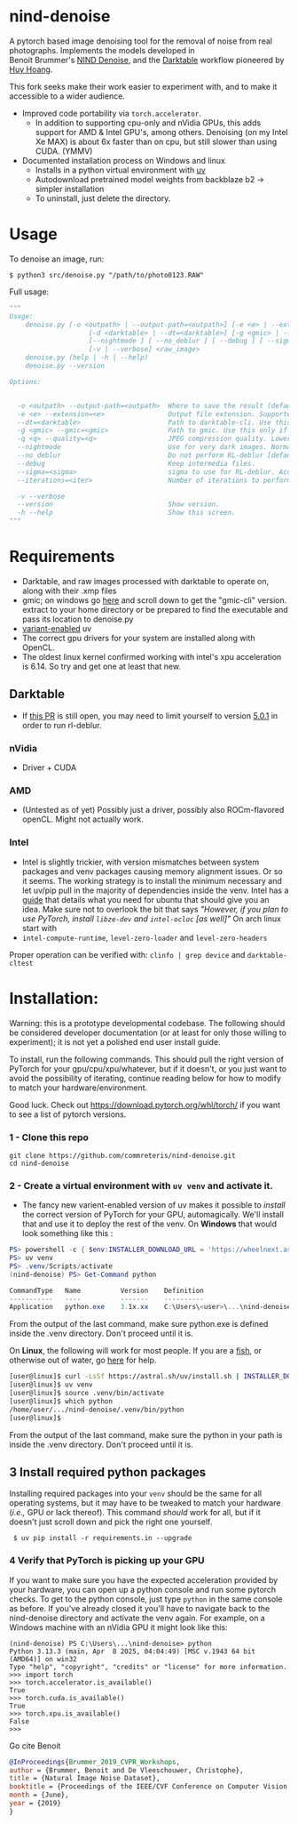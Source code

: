 nind-denoise
==============

A pytorch based image denoising tool for the removal of noise from real photographs. Implements the models developed in    
Benoit Brummer's [NIND Denoise](https://github.com/trougnouf/nind-denoise.git), and the 
[Darktable](https://github.com/darktable-org/darktable) workflow pioneered by [Huy Hoang](https://github.com/hqhoang).

This fork seeks make their work easier to experiment with, and to make it accessible to a wider audience. 
- Improved code portability via ```torch.accelerator```. 
  - In addition to supporting cpu-only and nVidia GPUs, this adds support for AMD & Intel GPU's, among others. Denoising
 (on my Intel Xe MAX) is about 6x faster than on cpu, but still slower than using CUDA. (YMMV) 
- Documented installation process on Windows and linux 
  - Installs in a python virtual environment with [uv](https://github.com/astral-sh/uv)
  - Autodownload pretrained model weights from backblaze b2 -> simpler installation
  - To uninstall, just delete the directory.

# Usage

To denoise an image, run:

```console
$ python3 src/denoise.py "/path/to/photo0123.RAW"
```

Full usage:

```python
"""
Usage:
    denoise.py [-o <outpath> | --output-path=<outpath>] [-e <e> | --extension=<e>]
                    [-d <darktable> | --dt=<darktable>] [-g <gmic> | --gmic=<gmic>] [ -q <q> | --quality=<q>]
                    [--nightmode ] [ --no_deblur ] [ --debug ] [ --sigma=<sigma> ] [ --iterations=<iter> ]
                    [-v | --verbose] <raw_image>
    denoise.py (help | -h | --help)
    denoise.py --version

Options:


  -o <outpath> --output-path=<outpath>  Where to save the result (defaults to current directory)).
  -e <e> --extension=<e>                Output file extension. Supported formats are ....? [default: jpg].
  --dt=<darktable>                      Path to darktable-cli. Use this only if not automatically found.
  -g <gmic> --gmic=<gmic>               Path to gmic. Use this only if not automatically found.
  -q <q> --quality=<q>                  JPEG compression quality. Lower produces a smaller file at the cost of more artifacts. [default: 90].
  --nightmode                           Use for very dark images. Normalizes brightness (exposure, tonequal) before denoise [default: False].
  --no_deblur                           Do not perform RL-deblur [default: false].
  --debug                               Keep intermedia files.
  --sigma=<sigma>                       sigma to use for RL-deblur. Acceptable values are ....? [default: 1].
  --iterations=<iter>                   Number of iterations to perform during RL-deblur. Suggest keeping this to ...? [default: 10].

  -v --verbose
  --version                             Show version.
  -h --help                             Show this screen.
"""
```

# Requirements

 - Darktable, and raw images processed with darktable to operate on, along with their .xmp files
 - gmic; on windows go [here](https://gmic.eu/download.html) and scroll down to get the "gmic-cli" version. extract to
 your home directory or be prepared to find the executable and pass its location to denoise.py
 - [variant-enabled](https://astral.sh/blog/wheel-variants) uv
 - The correct gpu drivers for your system are installed along with OpenCL.
 - The oldest linux kernel confirmed working with intel's xpu acceleration is 6.14. So try and get one at least that 
new. 

## Darktable
 - If [this PR](https://github.com/darktable-org/darktable/pull/19189) is still open, you may need to limit yourself to 
version [5.0.1](https://github.com/darktable-org/darktable/releases/tag/release-5.0.1) in order to run rl-deblur.

### nVidia
 - Driver + CUDA

### AMD
 - (Untested as of yet) Possibly just a driver, possibly also ROCm-flavored openCL. Might not actually work. 

### Intel
 - Intel is slightly trickier, with version mismatches between system packages and venv packages causing memory 
alignment issues. Or so it seems. The working strategy is to install the minimum necessary and let uv/pip pull in the 
majority of dependencies inside the venv. Intel has a [guide](https://dgpu-docs.intel.com/driver/client/overview.html)
that details what you need for ubuntu that should give you an idea. Make sure not to overlook the bit that says _"However,
if you plan to use PyTorch, install `libze-dev` and `intel-ocloc` \[as well]"_ On arch linux start with 
 - `intel-compute-runtime`, `level-zero-loader` and `level-zero-headers`

Proper operation can be verified with:
 `clinfo | grep device` and `darktable-cltest`

# Installation:

Warning: this is a prototype developmental codebase. 
The following should be considered developer documentation (or at least for only those willing to experiment); it is not
yet a polished end user install guide.

To install, run the following commands. This should pull the right version of PyTorch for your gpu/cpu/xpu/whatever, but
if it doesn't, or you just want to avoid the possibility of iterating, continue reading below for how to modify to match
your hardware/environment. 

Good luck. Check out https://download.pytorch.org/whl/torch/ if you want to see a list of pytorch versions. 

### 1 - Clone this repo

```console
git clone https://github.com/commreteris/nind-denoise.git
cd nind-denoise
```

### 2 - Create a virtual environment with `uv venv` and activate it.

- The fancy new varient-enabled version of uv makes it possible to _install_ the correct version of PyTorch for your GPU,
  automagically. We'll install that and use it to deploy the rest of the venv.
On **Windows** that would look something like this :

```powershell
PS> powershell -c { $env:INSTALLER_DOWNLOAD_URL = 'https://wheelnext.astral.sh'; irm https://astral.sh/uv/install.ps1 | iex }
PS> uv venv
PS> .venv/Scripts/activate
(nind-denoise) PS> Get-Command python

CommandType   Name          Version    Definition
-----------   ----          -------    ----------
Application   python.exe    3.1x.xx    C:\Users\<user>\...\nind-denoise\.venv/scripts\python.exe

```

From the output of the last command, make sure python.exe is defined inside the .venv directory. Don't proceed until it
is. 


On **Linux**, the following will work for most people. If you are a [fish](https://en.wikipedia.org/wiki/Fish_(Unix_shell)), or
otherwise out of water, go [here](https://docs.astral.sh/uv/pip/environments/#using-a-virtual-environment) for help. 

 ```bash
 [user@linux]$ curl -LsSf https://astral.sh/uv/install.sh | INSTALLER_DOWNLOAD_URL=https://wheelnext.astral.sh sh
 [user@linux]$ uv venv
 [user@linux]$ source .venv/bin/activate
 [user@linux]$ which python
 /home/user/.../nind-denoise/.venv/bin/python
 [user@linux]$
 
```

From the output of the last command, make sure the python in your path is inside the .venv directory. Don't proceed 
until it is.

## 3 Install required python packages

Installing required packages into your `venv` should be the same for all operating systems, but it may have to be 
tweaked to match your hardware (_i.e.,_ GPU or lack thereof). This command _should_ work for all, but if it doesn't 
just scroll down and pick the right one yourself. 

```console
 $ uv pip install -r requirements.in --upgrade
```

### 4 Verify that PyTorch is picking up your GPU

If you want to make sure you have the expected acceleration provided by your hardware, you can open up a python console
and run some pytorch checks. To get to the python console, just type `python` in the same console as before. If you've
already closed it you'll have to navigate back to the nind-denoise directory and activate the venv again. For example, 
on a Windows machine with an nVidia GPU it might look like this:

```console
(nind-denoise) PS C:\Users\...\nind-denoise> python
Python 3.13.3 (main, Apr  8 2025, 04:04:49) [MSC v.1943 64 bit (AMD64)] on win32
Type "help", "copyright", "credits" or "license" for more information.
>>> import torch
>>> torch.accelerator.is_available()
True
>>> torch.cuda.is_available()
True
>>> torch.xpu.is_available()
False
>>> 
```

Go cite Benoit

```bibtex
@InProceedings{Brummer_2019_CVPR_Workshops,
author = {Brummer, Benoit and De Vleeschouwer, Christophe},
title = {Natural Image Noise Dataset},
booktitle = {Proceedings of the IEEE/CVF Conference on Computer Vision and Pattern Recognition (CVPR) Workshops},
month = {June},
year = {2019}
} 
```
